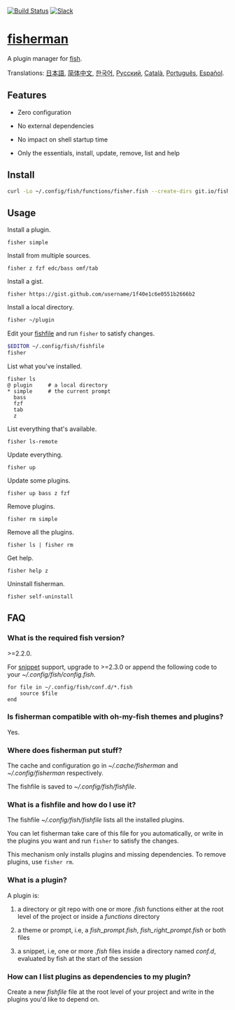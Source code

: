 [slack-link]: https://fisherman-wharf.herokuapp.com
[slack-badge]: https://fisherman-wharf.herokuapp.com/badge.svg
[travis-link]: https://travis-ci.org/fisherman/fisherman
[travis-badge]: https://img.shields.io/travis/fisherman/fisherman.svg

[organization]: https://github.com/fisherman
[fish]: https://fish.sh
[fisherman]: http://fisherman.sh
[online]: http://fisherman.sh/#search

[日本語]: docs/jp-JA
[简体中文]: docs/zh-CN
[한국어]: docs/ko-KR
[Русский]: docs/ru-RU
[Català]: docs/ca-ES
[Português]: docs/pt-PT
[Español]: docs/es-ES

[![Build Status][travis-badge]][travis-link]
[![Slack][slack-badge]][slack-link]

# [fisherman]

A plugin manager for [fish].

Translations: [日本語], [简体中文], [한국어], [Русский], [Català], [Português], [Español].

## Features

* Zero configuration

* No external dependencies

* No impact on shell startup time

* Only the essentials, install, update, remove, list and help

## Install

```sh
curl -Lo ~/.config/fish/functions/fisher.fish --create-dirs git.io/fisherman
```

## Usage

Install a plugin.

```
fisher simple
```

Install from multiple sources.

```
fisher z fzf edc/bass omf/tab
```

Install a gist.

```
fisher https://gist.github.com/username/1f40e1c6e0551b2666b2
```

Install a local directory.

```sh
fisher ~/plugin
```

Edit your [fishfile](#what-is-a-fishfile-and-how-do-i-use-it) and run `fisher` to satisfy changes.

```sh
$EDITOR ~/.config/fish/fishfile
fisher
```

List what you've installed.

```ApacheConf
fisher ls
@ plugin     # a local directory
* simple     # the current prompt
  bass
  fzf
  tab
  z
```

List everything that's available.

```
fisher ls-remote
```

Update everything.

```
fisher up
```

Update some plugins.

```
fisher up bass z fzf
```

Remove plugins.

```
fisher rm simple
```

Remove all the plugins.

```
fisher ls | fisher rm
```

Get help.

```
fisher help z
```

Uninstall fisherman.

```
fisher self-uninstall
```

## FAQ

### What is the required fish version?

\>=2.2.0.

For [snippet](#what-is-a-plugin) support, upgrade to >=2.3.0 or append the following code to your *~/.config/fish/config.fish*.

```fish
for file in ~/.config/fish/conf.d/*.fish
    source $file
end
```

### Is fisherman compatible with oh-my-fish themes and plugins?

Yes.

### Where does fisherman put stuff?

The cache and configuration go in *~/.cache/fisherman* and *~/.config/fisherman* respectively.

The fishfile is saved to *~/.config/fish/fishfile*.

### What is a fishfile and how do I use it?

The fishfile *~/.config/fish/fishfile* lists all the installed plugins.

You can let fisherman take care of this file for you automatically, or write in the plugins you want and run `fisher` to satisfy the changes.

This mechanism only installs plugins and missing dependencies. To remove plugins, use `fisher rm`.

### What is a plugin?

A plugin is:

1. a directory or git repo with one or more *.fish* functions either at the root level of the project or inside a *functions* directory

2. a theme or prompt, i.e, a *fish_prompt.fish*, *fish_right_prompt.fish* or both files

3. a snippet, i.e, one or more *.fish* files inside a directory named *conf.d*, evaluated by fish at the start of the session

### How can I list plugins as dependencies to my plugin?

Create a new *fishfile* file at the root level of your project and write in the plugins you'd like to depend on.
